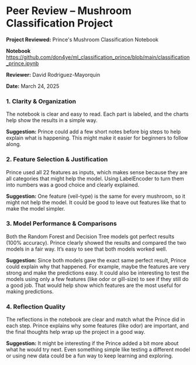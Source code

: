 # Peer Review – Mushroom Classification Project

**Project Reviewed:** Prince's Mushroom Classification Notebook 

**Notebook** https://github.com/don4ye/ml_classification_prince/blob/main/classification_prince.ipynb

**Reviewer:** David Rodriguez-Mayorquin

**Date:** March 24, 2025


### 1. Clarity & Organization

The notebook is clear and easy to read. Each part is labeled, and the charts help show the results in a simple way.

**Suggestion:** Prince could add a few short notes before big steps to help explain what is happening. This might make it easier for beginners to follow along.

### 2. Feature Selection & Justification

Prince used all 22 features as inputs, which makes sense because they are all categories that might help the model. Using LabelEncoder to turn them into numbers was a good choice and clearly explained.

**Suggestion:** One feature (veil-type) is the same for every mushroom, so it might not help the model. It could be good to leave out features like that to make the model simpler.

### 3. Model Performance & Comparisons

Both the Random Forest and Decision Tree models got perfect results (100% accuracy). Prince clearly showed the results and compared the two models in a fair way. It’s easy to see that both models worked well.

**Suggestion:** Since both models gave the exact same perfect result, Prince could explain why that happened. For example, maybe the features are very strong and make the predictions easy. It could also be interesting to test the models using only a few features (like odor or gill-size) to see if they still do a good job. That would help show which features are the most useful for making predictions.


### 4. Reflection Quality

The reflections in the notebook are clear and match what the Prince did in each step. Prince explains why some features (like odor) are important, and the final thoughts help wrap up the project in a good way.

**Suggestion:** It might be interesting if the Prince added a bit more about what he would try next. Even something simple like testing a different model or using new data could be a fun way to keep learning and exploring.